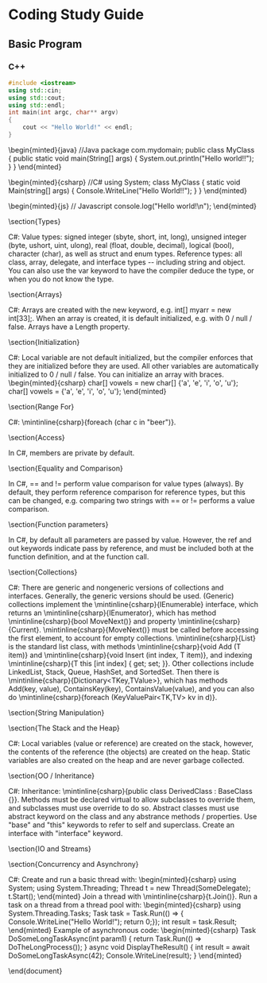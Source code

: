 # Coding Study Guide

## Basic Program

### C++
```C++
#include <iostream>
using std::cin;
using std::cout;
using std::endl;
int main(int argc, char** argv)
{
    cout << "Hello World!" << endl;
}
```

\begin{minted}{java}
//Java
package com.mydomain;
public class MyClass
{
    public static void main(String[] args)
    {
        System.out.println("Hello world!!");
    }
}
\end{minted}

\begin{minted}{csharp}
//C#
using System;
class MyClass
{
    static void Main(string[] args)
    {
        Console.WriteLine("Hello World!!");
    }
}
\end{minted}

\begin{minted}{js}
// Javascript
console.log("Hello world!\n");
\end{minted}

\section{Types}

C\#: Value types: signed integer (sbyte, short, int, long), unsigned integer 
(byte, ushort, uint, ulong), real (float, double, decimal), logical (bool), 
character (char), as well as struct and enum types.  Reference types: all 
class, array, delegate, and interface types -- including string and object.
You can also use the var keyword to have the compiler deduce the type, or 
when you do not know the type.

\section{Arrays}

C\#: Arrays are created with the new keyword, e.g. int[] myarr = new int[33];.
When an array is created, it is default initialized, e.g. with 0 / null /
false. Arrays have a Length property.

\section{Initialization}

C\#: Local variable are not default initialized, but the compiler enforces
that they are initialized before they are used.  All other variables are 
automatically initialized to 0 / null / false.  You can initialize an array
with braces.
\begin{minted}{csharp}
char[] vowels = new char[] {'a', 'e', 'i', 'o', 'u'};
char[] vowels = {'a', 'e', 'i', 'o', 'u'};
\end{minted}

\section{Range For}

C\#: \mintinline{csharp}{foreach (char c in "beer")}.

\section{Access}

In C\#, members are private by default.

\section{Equality and Comparison}

In C\#, == and != perform value comparison for value types (always). By 
default, they perform reference comparison for reference types, but this
can be changed, e.g. comparing two strings with == or != performs a value
comparison.

\section{Function parameters}

In C\#, by default all parameters are passed by value.  However, the ref
and out keywords indicate pass by reference, and must be included both at
the function definition, and at the function call.

\section{Collections}

C\#: There are generic and nongeneric versions of collections and interfaces.
Generally, the generic versions should be used.  (Generic) collections 
implement the \mintinline{csharp}{IEnumerable<T>} interface, which returns an
\mintinline{csharp}{IEnumerator<T>}, which has method
\mintinline{csharp}{bool MoveNext()} and property
\mintinline{csharp}{Current}.  \mintinline{csharp}{MoveNext()} must be called
before accessing the first element, to account for empty collections.
\mintinline{csharp}{List<T>} is the standard list class, with methods
\mintinline{csharp}{void Add (T item)} and \mintinline{csharp}{void Insert
(int index, T item)}, and indexing \mintinline{csharp}{T this [int index]
{ get; set; }}.  Other collections include LinkedList, Stack, Queue, HashSet,
and SortedSet. Then there is \mintinline{csharp}{Dictionary<TKey,TValue>}, 
which has methods Add(key, value), ContainsKey(key), ContainsValue(value), 
and you can also do \mintinline{csharp}{foreach (KeyValuePair<TK,TV> kv 
in d)}.

\section{String Manipulation}

\section{The Stack and the Heap}

C\#: Local variables (value or reference) are created on the stack, however,
the contents of the reference (the objects) are created on the heap.  Static
variables are also created on the heap and are never garbage collected.

\section{OO / Inheritance}

C\#: Inheritance: \mintinline{csharp}{public class DerivedClass : 
BaseClass {}}. Methods must be declared virtual to allow subclasses to
override them, and subclasses must use override to do so.  Abstract classes
must use abstract keyword on the class and any abstrance methods / properties.
Use "base" and "this" keywords to refer to self and superclass. Create
an interface with "interface" keyword.

\section{IO and Streams}

\section{Concurrency and Asynchrony}

C\#: Create and run a basic thread with:
\begin{minted}{csharp}
using System;
using System.Threading;
Thread t = new Thread(SomeDelegate);
t.Start();
\end{minted}
Join a thread with \mintinline{csharp}{t.Join()}. Run a task on a 
thread from a thread pool with:
\begin{minted}{csharp}
using System.Threading.Tasks;
Task<int> task = Task.Run(() => { Console.WriteLine("Hello World!"); return 0;});
int result = task.Result;
\end{minted}
Example of asynchronous code:
\begin{minted}{csharp}
Task<int> DoSomeLongTaskAsync(int param1)
{
	return Task.Run(() => DoTheLongProcess());
}
async void DisplayTheResult()
{
	int result = await DoSomeLongTaskAsync(42);
	Console.WriteLine(result);
}
\end{minted}

\end{document}





